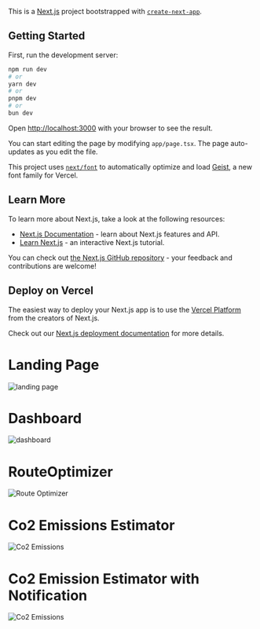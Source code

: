 This is a [Next.js](https://nextjs.org) project bootstrapped with [`create-next-app`](https://nextjs.org/docs/app/api-reference/cli/create-next-app).

## Getting Started

First, run the development server:

```bash
npm run dev
# or
yarn dev
# or
pnpm dev
# or
bun dev
```

Open [http://localhost:3000](http://localhost:3000) with your browser to see the result.

You can start editing the page by modifying `app/page.tsx`. The page auto-updates as you edit the file.

This project uses [`next/font`](https://nextjs.org/docs/app/building-your-application/optimizing/fonts) to automatically optimize and load [Geist](https://vercel.com/font), a new font family for Vercel.

## Learn More

To learn more about Next.js, take a look at the following resources:

- [Next.js Documentation](https://nextjs.org/docs) - learn about Next.js features and API.
- [Learn Next.js](https://nextjs.org/learn) - an interactive Next.js tutorial.

You can check out [the Next.js GitHub repository](https://github.com/vercel/next.js) - your feedback and contributions are welcome!

## Deploy on Vercel

The easiest way to deploy your Next.js app is to use the [Vercel Platform](https://vercel.com/new?utm_medium=default-template&filter=next.js&utm_source=create-next-app&utm_campaign=create-next-app-readme) from the creators of Next.js.

Check out our [Next.js deployment documentation](https://nextjs.org/docs/app/building-your-application/deploying) for more details.

# Landing Page
![landing page]("assets/images/CO2EmissionCalculatorAfter.jpg")

# Dashboard
![dashboard]("https://github.com/SharathxD/lol/blob/master/assets/images/Dashboard_Overview.jpg")

# RouteOptimizer
![Route Optimizer]("https://github.com/SharathxD/lol/blob/master/assets/images/Route_Optimization_Map.jpg")

# Co2 Emissions Estimator
![Co2 Emissions]("https://github.com/SharathxD/lol/blob/master/assets/images/CO2_Emission_Calculator_Before.jpg")

# Co2 Emission Estimator with Notification
![Co2 Emissions]("https://github.com/SharathxD/lol/blob/master/assets/images/CO2_Emission_Calculator_After.jpg")
